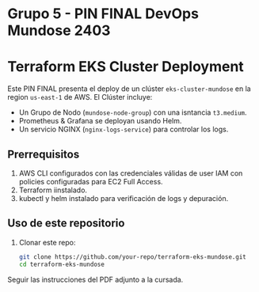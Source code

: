# Grupo 5 - PIN FINAL DevOps Mundose 2403
# Terraform EKS Cluster Deployment 

Este PIN FINAL presenta el deploy de un clúster `eks-cluster-mundose` en la region `us-east-1` de AWS. El Clúster incluye:
- Un Grupo de Nodo (`mundose-node-group`) con una isntancia `t3.medium`.
- Prometheus & Grafana se deployan usando Helm.
- Un servicio NGINX (`nginx-logs-service`) para controlar los logs.

## Prerrequisitos
1. AWS CLI configurados con las credenciales válidas de user IAM con policies configuradas para EC2 Full Access.
2. Terraform iinstalado.
3. kubectl y helm instalado para verificación de logs y depuración.

## Uso de este repositorio

1. Clonar este repo:
   ```bash
   git clone https://github.com/your-repo/terraform-eks-mundose.git
   cd terraform-eks-mundose
   
Seguir las instrucciones del PDF adjunto a la cursada.
